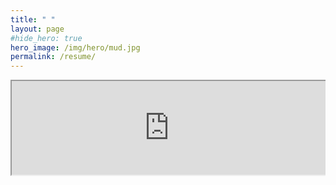 ```yaml
---
title: " "
layout: page
#hide_hero: true
hero_image: /img/hero/mud.jpg
permalink: /resume/
---
```


<div class="container is-max-desktop has-text-centered">
	<div class="columns">
		<div class="column">
			<iframe src="https://www.cedarwarman.com/pdf/Cedar_Warman_resume.pdf" width="100%">
    		</iframe>
		</div>
	</div>
</div>
